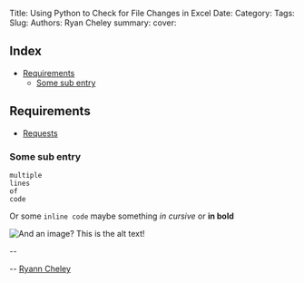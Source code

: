 Title: Using Python to Check for File Changes in Excel
Date: 
Category:
Tags: 
Slug:
Authors: Ryan Cheley
summary: 
cover:


<!-- Indexes are always a good start! -->
## Index
* [Requirements](#requirements)
	* [Some sub entry](#somesub)
	
<!-- Listing the requirements is useful, if applicable -->
<a name="requirements"></a>
## Requirements 
* [Requests](https://pypi.org/project/requests/)

<a name="somesub"></a>
### Some sub entry

```
multiple 
lines
of
code
```

Or some `inline code` maybe something *in cursive* or **in bold**

![And an image? This is the alt text!](images/pybites_profile.png)

--

<!-- add your closer here! -->

-- [Ryann Cheley](pages/guests.html#ryancheley)
